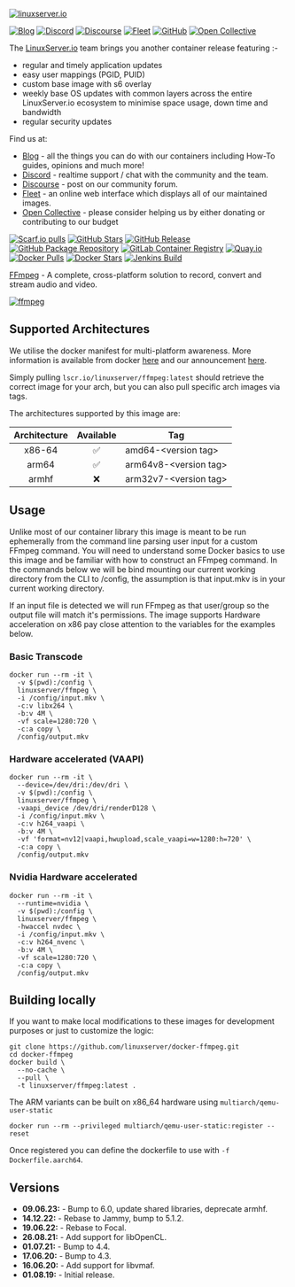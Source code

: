 <!-- DO NOT EDIT THIS FILE MANUALLY  -->
<!-- Please read the https://github.com/linuxserver/docker-ffmpeg/blob/master/.github/CONTRIBUTING.md -->

[![linuxserver.io](https://raw.githubusercontent.com/linuxserver/docker-templates/master/linuxserver.io/img/linuxserver_medium.png)](https://linuxserver.io)

[![Blog](https://img.shields.io/static/v1.svg?color=94398d&labelColor=555555&logoColor=ffffff&style=for-the-badge&label=linuxserver.io&message=Blog)](https://blog.linuxserver.io "all the things you can do with our containers including How-To guides, opinions and much more!")
[![Discord](https://img.shields.io/discord/354974912613449730.svg?color=94398d&labelColor=555555&logoColor=ffffff&style=for-the-badge&label=Discord&logo=discord)](https://discord.gg/YWrKVTn "realtime support / chat with the community and the team.")
[![Discourse](https://img.shields.io/discourse/https/discourse.linuxserver.io/topics.svg?color=94398d&labelColor=555555&logoColor=ffffff&style=for-the-badge&logo=discourse)](https://discourse.linuxserver.io "post on our community forum.")
[![Fleet](https://img.shields.io/static/v1.svg?color=94398d&labelColor=555555&logoColor=ffffff&style=for-the-badge&label=linuxserver.io&message=Fleet)](https://fleet.linuxserver.io "an online web interface which displays all of our maintained images.")
[![GitHub](https://img.shields.io/static/v1.svg?color=94398d&labelColor=555555&logoColor=ffffff&style=for-the-badge&label=linuxserver.io&message=GitHub&logo=github)](https://github.com/linuxserver "view the source for all of our repositories.")
[![Open Collective](https://img.shields.io/opencollective/all/linuxserver.svg?color=94398d&labelColor=555555&logoColor=ffffff&style=for-the-badge&label=Supporters&logo=open%20collective)](https://opencollective.com/linuxserver "please consider helping us by either donating or contributing to our budget")

The [LinuxServer.io](https://linuxserver.io) team brings you another container release featuring :-

 * regular and timely application updates
 * easy user mappings (PGID, PUID)
 * custom base image with s6 overlay
 * weekly base OS updates with common layers across the entire LinuxServer.io ecosystem to minimise space usage, down time and bandwidth
 * regular security updates

Find us at:
* [Blog](https://blog.linuxserver.io) - all the things you can do with our containers including How-To guides, opinions and much more!
* [Discord](https://discord.gg/YWrKVTn) - realtime support / chat with the community and the team.
* [Discourse](https://discourse.linuxserver.io) - post on our community forum.
* [Fleet](https://fleet.linuxserver.io) - an online web interface which displays all of our maintained images.
* [Open Collective](https://opencollective.com/linuxserver) - please consider helping us by either donating or contributing to our budget

[![Scarf.io pulls](https://scarf.sh/installs-badge/linuxserver-ci/linuxserver%2Fffmpeg?color=94398d&label-color=555555&logo-color=ffffff&style=for-the-badge&package-type=docker)](https://scarf.sh/gateway/linuxserver-ci/docker/linuxserver%2Fffmpeg)
[![GitHub Stars](https://img.shields.io/github/stars/linuxserver/docker-ffmpeg.svg?color=94398d&labelColor=555555&logoColor=ffffff&style=for-the-badge&logo=github)](https://github.com/linuxserver/docker-ffmpeg)
[![GitHub Release](https://img.shields.io/github/release/linuxserver/docker-ffmpeg.svg?color=94398d&labelColor=555555&logoColor=ffffff&style=for-the-badge&logo=github)](https://github.com/linuxserver/docker-ffmpeg/releases)
[![GitHub Package Repository](https://img.shields.io/static/v1.svg?color=94398d&labelColor=555555&logoColor=ffffff&style=for-the-badge&label=linuxserver.io&message=GitHub%20Package&logo=github)](https://github.com/linuxserver/docker-ffmpeg/packages)
[![GitLab Container Registry](https://img.shields.io/static/v1.svg?color=94398d&labelColor=555555&logoColor=ffffff&style=for-the-badge&label=linuxserver.io&message=GitLab%20Registry&logo=gitlab)](https://gitlab.com/linuxserver.io/docker-ffmpeg/container_registry)
[![Quay.io](https://img.shields.io/static/v1.svg?color=94398d&labelColor=555555&logoColor=ffffff&style=for-the-badge&label=linuxserver.io&message=Quay.io)](https://quay.io/repository/linuxserver.io/ffmpeg)
[![Docker Pulls](https://img.shields.io/docker/pulls/linuxserver/ffmpeg.svg?color=94398d&labelColor=555555&logoColor=ffffff&style=for-the-badge&label=pulls&logo=docker)](https://hub.docker.com/r/linuxserver/ffmpeg)
[![Docker Stars](https://img.shields.io/docker/stars/linuxserver/ffmpeg.svg?color=94398d&labelColor=555555&logoColor=ffffff&style=for-the-badge&label=stars&logo=docker)](https://hub.docker.com/r/linuxserver/ffmpeg)
[![Jenkins Build](https://img.shields.io/jenkins/build?labelColor=555555&logoColor=ffffff&style=for-the-badge&jobUrl=https%3A%2F%2Fci.linuxserver.io%2Fjob%2FDocker-Pipeline-Builders%2Fjob%2Fdocker-ffmpeg%2Fjob%2Fmaster%2F&logo=jenkins)](https://ci.linuxserver.io/job/Docker-Pipeline-Builders/job/docker-ffmpeg/job/master/)

[FFmpeg](https://ffmpeg.org) - A complete, cross-platform solution to record, convert and stream audio and video.


[![ffmpeg](https://raw.githubusercontent.com/linuxserver/docker-templates/master/linuxserver.io/img/ffmpeg.png)](https://ffmpeg.org)

## Supported Architectures

We utilise the docker manifest for multi-platform awareness. More information is available from docker [here](https://github.com/docker/distribution/blob/master/docs/spec/manifest-v2-2.md#manifest-list) and our announcement [here](https://blog.linuxserver.io/2019/02/21/the-lsio-pipeline-project/).

Simply pulling `lscr.io/linuxserver/ffmpeg:latest` should retrieve the correct image for your arch, but you can also pull specific arch images via tags.

The architectures supported by this image are:

| Architecture | Available | Tag |
| :----: | :----: | ---- |
| x86-64 | ✅ | amd64-\<version tag\> |
| arm64 | ✅ | arm64v8-\<version tag\> |
| armhf| ❌ | arm32v7-\<version tag\> |

## Usage

Unlike most of our container library this image is meant to be run ephemerally from the command line parsing user input for a custom FFmpeg command. You will need to understand some Docker basics to use this image and be familiar with how to construct an FFmpeg command. In the commands below we will be bind mounting our current working directory from the CLI to /config, the assumption is that input.mkv is in your current working directory.

If an input file is detected we will run FFmpeg as that user/group so the output file will match it's permissions.
The image supports Hardware acceleration on x86 pay close attention to the variables for the examples below.

### Basic Transcode

```
docker run --rm -it \
  -v $(pwd):/config \
  linuxserver/ffmpeg \
  -i /config/input.mkv \
  -c:v libx264 \
  -b:v 4M \
  -vf scale=1280:720 \
  -c:a copy \
  /config/output.mkv
```

### Hardware accelerated (VAAPI)

```
docker run --rm -it \
  --device=/dev/dri:/dev/dri \
  -v $(pwd):/config \
  linuxserver/ffmpeg \
  -vaapi_device /dev/dri/renderD128 \
  -i /config/input.mkv \
  -c:v h264_vaapi \
  -b:v 4M \
  -vf 'format=nv12|vaapi,hwupload,scale_vaapi=w=1280:h=720' \
  -c:a copy \
  /config/output.mkv
```

### Nvidia Hardware accelerated

```
docker run --rm -it \
  --runtime=nvidia \
  -v $(pwd):/config \
  linuxserver/ffmpeg \
  -hwaccel nvdec \
  -i /config/input.mkv \
  -c:v h264_nvenc \
  -b:v 4M \
  -vf scale=1280:720 \
  -c:a copy \
  /config/output.mkv
```

## Building locally

If you want to make local modifications to these images for development purposes or just to customize the logic:
```
git clone https://github.com/linuxserver/docker-ffmpeg.git
cd docker-ffmpeg
docker build \
  --no-cache \
  --pull \
  -t linuxserver/ffmpeg:latest .
```

The ARM variants can be built on x86_64 hardware using `multiarch/qemu-user-static`
```
docker run --rm --privileged multiarch/qemu-user-static:register --reset
```

Once registered you can define the dockerfile to use with `-f Dockerfile.aarch64`.

## Versions

* **09.06.23:** - Bump to 6.0, update shared libraries, deprecate armhf.
* **14.12.22:** - Rebase to Jammy, bump to 5.1.2.
* **19.06.22:** - Rebase to Focal.
* **26.08.21:** - Add support for libOpenCL.
* **01.07.21:** - Bump to 4.4.
* **17.06.20:** - Bump to 4.3.
* **16.06.20:** - Add support for libvmaf.
* **01.08.19:** - Initial release.
